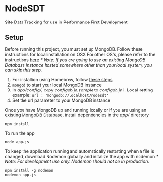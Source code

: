 # NodeSDT
Site Data Tracking for use in Performance First Development

## Setup
Before running this project, you must set up MongoDB. Follow these instructions for local installation on OSX
For other OS's, please refer to the instructions [here](https://docs.mongodb.com/manual/installation/#mongodb-community-edition)
_* Note: If you are going to use an existing MongoDB Database instance hosted somewhere other than your local system, you can skip this step._

1. For installion using Homebrew, follow [these steps](https://docs.mongodb.com/manual/tutorial/install-mongodb-on-os-x/#install-mongodb-community-edition-with-homebrew)
2. `mongod` to start your local MongoDB instance
3. In _app/config/_, copy _configdb.js.sample_ to _configdb.js_
 i. Local setting example: `url : 'mongodb://localhost/nodesdt'`
4. Set the url parameter to your MongoDB instance

Once you have MongoDB up and running locally or if you are using an existing MongoDB Database, install dependencies in the _app/_ directory

```
npm install
```


To run the app

```
node app.js
```

To keep the application running and automatically restarting when a file is changed, download Nodemon globally and initalize the app with nodemon
_* Note: For development use only. Nodemon should not be in production._
```
npm install -g nodemon
nodemon app.js
```
